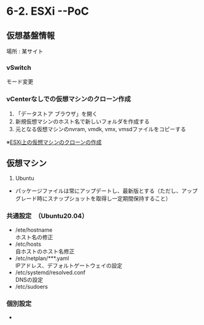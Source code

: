 # 6-2. ESXi --PoC
## 仮想基盤情報
場所 : 某サイト

### vSwitch
モード変更

### vCenterなしでの仮想マシンのクローン作成
1. 「データストア ブラウザ」を開く
1. 新規仮想マシンのホスト名で新しいフォルダを作成する
1. 元となる仮想マシンのnvram, vmdk, vmx, vmsdファイルをコピーする

※[ESXi上の仮想マシンのクローンの作成](https://ameblo.jp/shinnaka54/entry-12642395278.html)

## 仮想マシン
1. Ubuntu
* パッケージファイルは常にアップデートし、最新版とする（ただし、アップグレード時にスナップショットを取得し一定期間保持すること）

### 共通設定　（Ubuntu20.04）
* /ete/hostname  
ホスト名の修正
* /etc/hosts  
自ホストのホスト名修正
* /etc/netplan/***.yaml  
IPアドレス、デフォルトゲートウェイの設定
* /etc/systemd/resolved.conf  
DNSの設定
* /etc/sudoers

### 個別設定
* 
